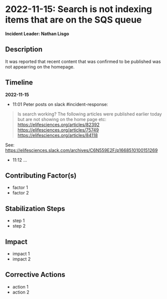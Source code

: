 # 2022-11-15: Search is not indexing items that are on the SQS queue

**Incident Leader: Nathan Lisgo**

## Description

It was reported that recent content that was confirmed to be published was not appearring on the homepage.

## Timeline

**2022-11-15**

- 11:01 Peter posts on slack #incident-response:

> Is search working? The following articles were published earlier today but are not showing on the home page etc:
> https://elifesciences.org/articles/82392
> https://elifesciences.org/articles/75749
> https://elifesciences.org/articles/84118

See: https://elifesciences.slack.com/archives/C6N559E2F/p1668510100151269

- 11:12 ...


## Contributing Factor(s)

- factor 1
- factor 2

## Stabilization Steps

- step 1
- step 2

## Impact

- impact 1
- impact 2

## Corrective Actions

- action 1
- action 2

